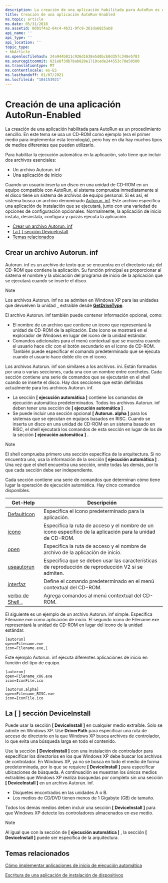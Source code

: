 ```yaml
---
description: La creación de una aplicación habilitada para AutoRun es un procedimiento sencillo. En este tema se usa un CD-ROM como ejemplo (era el primer medio para implementar esta tecnología), pero hoy en día hay muchos tipos de medios diferentes que pueden utilizarlo.
title: Creación de una aplicación AutoRun-Enabled
ms.topic: article
ms.date: 05/31/2018
ms.assetid: 0d01f4a2-64c4-4b31-9fc9-361da6825ab8
api_name: ''
api_type: ''
api_location: ''
topic_type:
- kbArticle
ms.openlocfilehash: 24a944b011c926d1638e5d0bcb0d35fc348e5783
ms.sourcegitcommit: 831e8f3db78ab820e1710cede244553c70e50500
ms.translationtype: MT
ms.contentlocale: es-ES
ms.lasthandoff: 01/07/2021
ms.locfileid: "104153921"
---
```

# <a name="creating-an-autorun-enabled-application"></a>Creación de una aplicación AutoRun-Enabled

La creación de una aplicación habilitada para AutoRun es un procedimiento sencillo. En este tema se usa un CD-ROM como ejemplo (era el primer medio para implementar esta tecnología), pero hoy en día hay muchos tipos de medios diferentes que pueden utilizarlo.

Para habilitar la ejecución automática en la aplicación, solo tiene que incluir dos archivos esenciales:

-   Un archivo Autorun. inf
-   Una aplicación de inicio

Cuando un usuario inserta un disco en una unidad de CD-ROM en un equipo compatible con AutoRun, el sistema comprueba inmediatamente si el disco tiene un sistema de archivos de equipo personal. Si es así, el sistema busca un archivo denominado [Autorun. inf](#creating-an-autoruninf-file). Este archivo especifica una aplicación de instalación que se ejecutará, junto con una variedad de opciones de configuración opcionales. Normalmente, la aplicación de inicio instala, desinstala, configura y quizás ejecuta la aplicación.

-   [Crear un archivo Autorun. inf](#creating-an-autoruninf-file)
-   [La \[ \] sección DeviceInstall](#the-deviceinstall-section)
-   [Temas relacionados](#related-topics)

## <a name="creating-an-autoruninf-file"></a>Crear un archivo Autorun. inf

Autorun. inf es un archivo de texto que se encuentra en el directorio raíz del CD-ROM que contiene la aplicación. Su función principal es proporcionar al sistema el nombre y la ubicación del programa de inicio de la aplicación que se ejecutará cuando se inserte el disco.

> [!Note]  
> Los archivos Autorun. inf no se admiten en Windows XP para las unidades que devuelven la unidad \_ extraíble desde [**GetDriveType**](/windows/win32/api/fileapi/nf-fileapi-getdrivetypea).

 

El archivo Autorun. inf también puede contener información opcional, como:

-   El nombre de un archivo que contiene un icono que representará la unidad de CD-ROM de la aplicación. Este icono se mostrará en el explorador de Windows en lugar del icono de la unidad estándar.
-   Comandos adicionales para el menú contextual que se muestra cuando el usuario hace clic con el botón secundario en el icono de CD-ROM. También puede especificar el comando predeterminado que se ejecuta cuando el usuario hace doble clic en el icono.

Los archivos Autorun. inf son similares a los archivos. ini. Están formados por una o varias secciones, cada una con un nombre entre corchetes. Cada sección contiene una serie de comandos que se ejecutarán en el shell cuando se inserte el disco. Hay dos secciones que están definidas actualmente para los archivos Autorun. inf.

-   La sección **\[ ejecución automática \]** contiene los comandos de ejecución automática predeterminados. Todos los archivos Autorun. inf deben tener una sección de **\[ ejecución automática \]** .
-   Se puede incluir una sección opcional **\[ Autorun. alpha \]** para los sistemas que se ejecutan en equipos basados en RISC. Cuando se inserta un disco en una unidad de CD-ROM en un sistema basado en RISC, el shell ejecutará los comandos de esta sección en lugar de los de la sección **\[ ejecución automática \]** .

> [!Note]  
> El shell comprueba primero una sección específica de la arquitectura. Si no encuentra uno, usa la información de la sección **\[ ejecución automática \]** . Una vez que el shell encuentra una sección, omite todas las demás, por lo que cada sección debe ser independiente.

 

Cada sección contiene una serie de comandos que determinan cómo tiene lugar la operación de ejecución automática. Hay cinco comandos disponibles.



| Get-Help                         | Descripción                                                                            |
|---------------------------------|----------------------------------------------------------------------------------------|
| [DefaultIcon](autorun-cmds.md) | Especifica el icono predeterminado para la aplicación.                                        |
| [icono](autorun-cmds.md)        | Especifica la ruta de acceso y el nombre de un icono específico de la aplicación para la unidad de CD-ROM. |
| [open](autorun-cmds.md)        | Especifica la ruta de acceso y el nombre de archivo de la aplicación de inicio.                           |
| [useautorun](autorun-cmds.md)  | Especifica que se deben usar las características de reproducción de reproducción V2 si se admiten.                       |
| [interfaz](autorun-cmds.md)       | Define el comando predeterminado en el menú contextual del CD-ROM.                             |
| [verbo de Shell \_](autorun-cmds.md) | Agrega comandos al menú contextual del CD-ROM.                                           |



 

El siguiente es un ejemplo de un archivo Autorun. inf simple. Especifica Filename.exe como aplicación de inicio. El segundo icono de Filename.exe representará la unidad de CD-ROM en lugar del icono de la unidad estándar.


```
[autorun] 
open=Filename.exe 
icon=Filename.exe,1
```



Este ejemplo Autorun. inf ejecuta diferentes aplicaciones de inicio en función del tipo de equipo.


```
[autorun] 
open=Filename_x86.exe 
icon=IconFile.ico 

[autorun.alpha] 
open=Filename_RISC.exe 
icon=IconFile.ico
```



## <a name="the-deviceinstall-section"></a>La \[ \] sección DeviceInstall

Puede usar la sección **\[ DeviceInstall \]** en cualquier medio extraíble. Solo se admite en Windows XP. Use **DriverPath** para especificar una ruta de acceso de directorio en la que Windows XP busca archivos de controlador, lo que evita una búsqueda larga en todo el contenido.

Use la sección **\[ DeviceInstall \]** con una instalación de controlador para especificar los directorios en los que Windows XP debe buscar los archivos de controlador. En Windows XP, ya no se busca en todo el medio de forma predeterminada, por lo que se requiere **\[ DeviceInstall \]** para especificar ubicaciones de búsqueda. A continuación se muestran los únicos medios extraíbles que Windows XP realiza búsquedas por completo sin una sección **\[ DeviceInstall \]** en un archivo Autorun. inf.

-   Disquetes encontrados en las unidades A o B.
-   Los medios de CD/DVD tienen menos de 1 Gigabyte (GB) de tamaño.

Todos los demás medios deben incluir una sección **\[ DeviceInstall \]** para que Windows XP detecte los controladores almacenados en ese medio.

> [!Note]  
> Al igual que con la sección de **\[ ejecución automática \]** , la sección **\[ DeviceInstall \]** puede ser específica de la arquitectura.

 

## <a name="related-topics"></a>Temas relacionados

<dl> <dt>

[Cómo implementar aplicaciones de inicio de ejecución automática](how-to-implement-autorun-startup-applications.md)
</dt> <dt>

[Escritura de una aplicación de instalación de dispositivos](/windows-hardware/drivers/install/writing-a-device-installation-application)
</dt> </dl>

 

 
